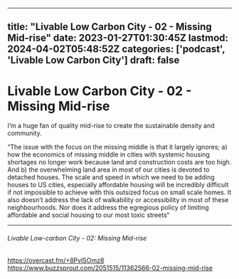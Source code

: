 
---
title: "Livable Low Carbon City - 02 - Missing Mid-rise"
date: 2023-01-27T01:30:45Z
lastmod: 2024-04-02T05:48:52Z
categories: ['podcast', 'Livable Low Carbon City']
draft: false
---


# Livable Low Carbon City - 02 - Missing Mid-rise
I’m a huge fan of quality mid-rise to create the sustainable density and community.

“The issue with the focus on the missing middle is that it largely ignores;
a) how the economics of missing middle in cities with systemic housing shortages no longer work because land and construction costs are too high. And
b) the overwhelming land area in most of our cities is devoted to detached houses. The scale and speed in which we need to be adding houses to US cities, especially affordable housing will be incredibly difficult if not impossible to achieve with this outsized focus on small scale homes.
It also doesn’t address the lack of walkability or accessibility in most of these neighbourhoods. Nor does it address the egregious policy of  limiting affordable and social housing to our most toxic streets“

- - -
###### Livable Low-carbon City - 02: Missing Mid-rise

https://overcast.fm/+8PvlSOmz8  
https://www.buzzsprout.com/2051515/11362566-02-missing-mid-rise

<!-- #public #podcast #Livable Low Carbon City# -->

<!-- {BearID:5E63951C-F01E-41A1-9F41-9DBD9D686D33-2018-000003BF24D7D408} -->
